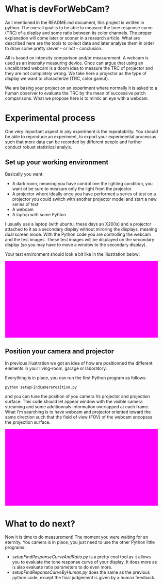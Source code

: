 # What is devForWebCam?

As I mentioned in the README.md document, this project is written in python. The overall goal is to be able to measure the tone response curve (TRC) of a display and some ratio between its color channels. The proper explanation will come later or sooner in a research article. What are described here are the tools to collect data and later analyse them in order to draw some pretty clever - or not - conclusion.

All is based on intensity comparison and/or measurement. A webcam is used as an intensity measuring device. Once can argue that using an uncalibrated webcam is a doom idea to measure the TRC of projector and they are not completely wrong. We take here a projector as the type of display we want to characterize (TRC, color gamut).

We are basing your project on an experiment where normally it is asked to a human observer to evaluate the TRC by the mean of successive patch comparisons. What we propose here is to mimic an eye with a webcam.

# Experimental process

One very important aspect in any experiment is the repeatability. You should be able to reproduce an experiment, to export your experimental processus such that more data can be recorded by different people and further conduct robust statistical analyis.

## Set up your working environment 

Basically you want:

- A dark room, meaning you have control ove the lighting condition, you want ot be sure to measure only the light from the projector
- A projector where ideally once you have performed a series of test on a projector you could switch with another projector model and start a new series of test
- A webcam
- A laptop with some Pyhton 

I usually use a laptop (with ubuntu, these days an X200s) and a projector attached to it as a secondary display without miroring the displays, meaning dual screen mode. With the Python code you are controlling the webcam and the test images. These test images will be displayed on the secondary display (so you may have to move a window to the secondary display).

Your test environment should look a bit like in the illustration below:

![alt text](https://github.com/mrbonsoir/devForWebCam/blob/master/doc/data/standardExperimentalSetup.jpg "standard experimental setup to measure a projector TRC")

## Position your camera and projector

In previous illustration we got an idea of how are positionned the different elements in your living-room, garage or laboratory. 

Everything is in place, you can run the first Python program as follows:

```
python setupFindCameraPosition.py
```

and you can tune the position of you camera Vs projector and projection surface. This code should let appear window with the visible camera streaming and some additionnals information overlapped at each frame. What I'm searching is to have webcam and projector oriented toward the same direction such that the field of view (FOV) of the webcam encopass the projection surface.

![alt text](https://github.com/mrbonsoir/devForWebCam/blob/master/doc/data/printScreenFindCameraPosition.jpg "a print screnn of the control window showing the webcam video stream")

# What to do next?

Now it is time to do measurement! The moment you were waiting for an eternity. You camera is in place, you just need to use the other Python little programs:

- *setupFindResponseCurveAndRatio.py* is a pretty cool tool as it allows you to evaluate the tone response curve of your display. It does more as is also evaluate ratio parameters to do even more.
- *setupFindReponseCurveByHuman.py* does the same as the previous python code, except the final judgement is given by a human feedback.